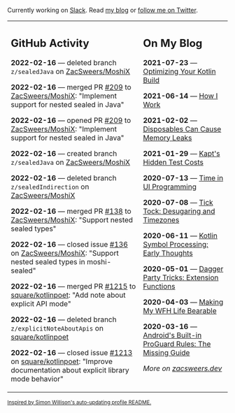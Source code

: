 Currently working on [Slack](https://slack.com/). Read [my blog](https://zacsweers.dev/) or [follow me on Twitter](https://twitter.com/ZacSweers).

<table><tr><td valign="top" width="60%">

## GitHub Activity
<!-- githubActivity starts -->
**2022-02-16** — deleted branch `z/sealedJava` on [ZacSweers/MoshiX](https://github.com/ZacSweers/MoshiX)

**2022-02-16** — merged PR [#209](https://github.com/ZacSweers/MoshiX/pull/209) to [ZacSweers/MoshiX](https://github.com/ZacSweers/MoshiX): "Implement support for nested sealed in Java"

**2022-02-16** — opened PR [#209](https://github.com/ZacSweers/MoshiX/pull/209) to [ZacSweers/MoshiX](https://github.com/ZacSweers/MoshiX): "Implement support for nested sealed in Java"

**2022-02-16** — created branch `z/sealedJava` on [ZacSweers/MoshiX](https://github.com/ZacSweers/MoshiX)

**2022-02-16** — deleted branch `z/sealedIndirection` on [ZacSweers/MoshiX](https://github.com/ZacSweers/MoshiX)

**2022-02-16** — merged PR [#138](https://github.com/ZacSweers/MoshiX/pull/138) to [ZacSweers/MoshiX](https://github.com/ZacSweers/MoshiX): "Support nested sealed types"

**2022-02-16** — closed issue [#136](https://github.com/ZacSweers/MoshiX/issues/136) on [ZacSweers/MoshiX](https://github.com/ZacSweers/MoshiX): "Support nested sealed types in moshi-sealed"

**2022-02-16** — merged PR [#1215](https://github.com/square/kotlinpoet/pull/1215) to [square/kotlinpoet](https://github.com/square/kotlinpoet): "Add note about explicit API mode"

**2022-02-16** — deleted branch `z/explicitNoteAboutApis` on [square/kotlinpoet](https://github.com/square/kotlinpoet)

**2022-02-16** — closed issue [#1213](https://github.com/square/kotlinpoet/issues/1213) on [square/kotlinpoet](https://github.com/square/kotlinpoet): "Improve documentation about explicit library mode behavior"
<!-- githubActivity ends -->
</td><td valign="top" width="40%">

## On My Blog
<!-- blog starts -->
**2021-07-23** — [Optimizing Your Kotlin Build](https://www.zacsweers.dev/optimizing-your-kotlin-build/)

**2021-06-14** — [How I Work](https://www.zacsweers.dev/how-i-work/)

**2021-02-02** — [Disposables Can Cause Memory Leaks](https://www.zacsweers.dev/disposables-can-cause-memory-leaks/)

**2021-01-29** — [Kapt's Hidden Test Costs](https://www.zacsweers.dev/kapts-hidden-test-costs/)

**2020-07-13** — [Time in UI Programming](https://www.zacsweers.dev/time-in-ui/)

**2020-07-08** — [Tick Tock: Desugaring and Timezones](https://www.zacsweers.dev/ticktock-desugaring-timezones/)

**2020-06-11** — [Kotlin Symbol Processing: Early Thoughts](https://www.zacsweers.dev/kotlin-symbol-processor-early-thoughts/)

**2020-05-01** — [Dagger Party Tricks: Extension Functions](https://www.zacsweers.dev/dagger-party-tricks-extension-functions/)

**2020-04-03** — [Making My WFH Life Bearable](https://www.zacsweers.dev/making-wfh-life-bearable/)

**2020-03-16** — [Android's Built-in ProGuard Rules: The Missing Guide](https://www.zacsweers.dev/android-proguard-rules/)
<!-- blog ends -->
_More on [zacsweers.dev](https://zacsweers.dev/)_
</td></tr></table>

<sub><a href="https://simonwillison.net/2020/Jul/10/self-updating-profile-readme/">Inspired by Simon Willison's auto-updating profile README.</a></sub>